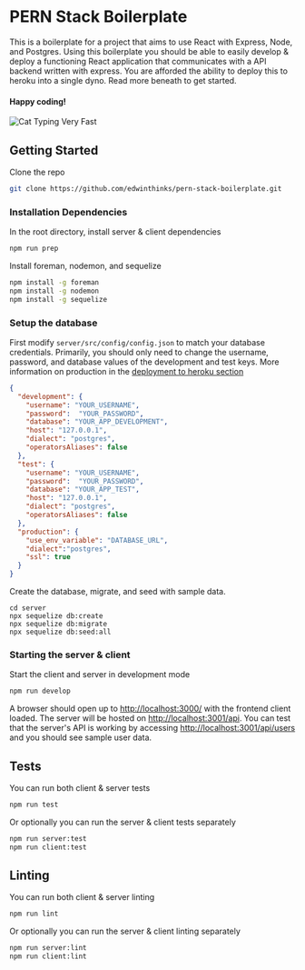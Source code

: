 # PERN Stack Boilerplate

This is a boilerplate for a project that aims to use React with Express, Node, and Postgres. Using this boilerplate
you should be able to easily develop & deploy a functioning React application that communicates with a API backend
written with express. You are afforded the ability to deploy this to heroku into a single dyno. Read more beneath
to get started.

#### Happy coding!
![Cat Typing Very Fast](https://media.giphy.com/media/heIX5HfWgEYlW/giphy.gif)

## Getting Started

Clone the repo
```bash
git clone https://github.com/edwinthinks/pern-stack-boilerplate.git
```

### Installation Dependencies

In the root directory, install server & client dependencies
```bash
npm run prep
```

Install foreman, nodemon, and sequelize
```bash
npm install -g foreman
npm install -g nodemon
npm install -g sequelize
```

### Setup the database

First modify `server/src/config/config.json` to match your database credentials. Primarily, you should only need to change the username, password, and database values of the development and test keys. More information on production in the [deployment to heroku section]()

```json
{
  "development": {
    "username": "YOUR_USERNAME",
    "password":  "YOUR_PASSWORD",
    "database": "YOUR_APP_DEVELOPMENT",
    "host": "127.0.0.1",
    "dialect": "postgres",
    "operatorsAliases": false
  },
  "test": {
    "username": "YOUR_USERNAME",
    "password":  "YOUR_PASSWORD",
    "database": "YOUR_APP_TEST",
    "host": "127.0.0.1",
    "dialect": "postgres",
    "operatorsAliases": false
  },
  "production": {
    "use_env_variable": "DATABASE_URL",
    "dialect":"postgres",
    "ssl": true
  }
}
```

Create the database, migrate, and seed with sample data.
```
cd server
npx sequelize db:create
npx sequelize db:migrate
npx sequelize db:seed:all
```

### Starting the server & client

Start the client and server in development mode
```bash
npm run develop
```

A browser should open up to [http://localhost:3000/](http://localhost:3000/) with the frontend client loaded.
The server will be hosted on [http://localhost:3001/api](http://localhost:3001/api). You can test
that the server's API is working by accessing [http://localhost:3001/api/users](http://localhost:3001/api/users) and
you should see sample user data.

## Tests

You can run both client & server tests
```bash
npm run test
```

Or optionally you can run the server & client tests separately
```bash
npm run server:test
npm run client:test
```

## Linting

You can run both client & server linting
```bash
npm run lint
```

Or optionally you can run the server & client linting separately
```bash
npm run server:lint
npm run client:lint
```

